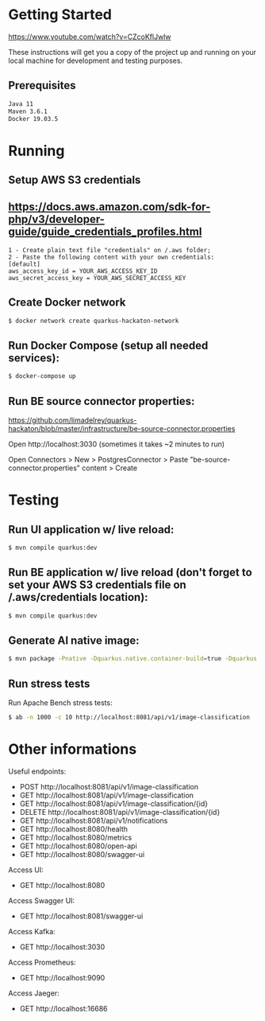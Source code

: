 # Getting Started
https://www.youtube.com/watch?v=CZcoKflJwlw

These instructions will get you a copy of the project up and running on your local machine for development and testing purposes.

## Prerequisites

```bash
Java 11
Maven 3.6.1
Docker 19.03.5
```

# Running

## Setup AWS S3 credentials
## https://docs.aws.amazon.com/sdk-for-php/v3/developer-guide/guide_credentials_profiles.html
```
1 - Create plain text file "credentials" on /.aws folder;
2 - Paste the following content with your own credentials:
[default]
aws_access_key_id = YOUR_AWS_ACCESS_KEY_ID
aws_secret_access_key = YOUR_AWS_SECRET_ACCESS_KEY
```


## Create Docker network
```bash
$ docker network create quarkus-hackaton-network
```

## Run Docker Compose (setup all needed services):
```bash
$ docker-compose up
```

## Run BE source connector properties:
https://github.com/limadelrey/quarkus-hackaton/blob/master/infrastructure/be-source-connector.properties

Open http://localhost:3030 (sometimes it takes ~2 minutes to run)

Open Connectors > New > PostgresConnector >  Paste "be-source-connector.properties" content > Create


# Testing

## Run UI application w/ live reload:
```bash
$ mvn compile quarkus:dev
```


## Run BE application w/ live reload (don't forget to set your AWS S3 credentials file on /.aws/credentials location):
```bash
$ mvn compile quarkus:dev
```

## Generate AI native image:
```bash
$ mvn package -Pnative -Dquarkus.native.container-build=true -Dquarkus.native.builder-image=limadelrey/quarkus-hackaton-graalvm-with-python
```                         

## Run stress tests
Run Apache Bench stress tests:
```bash
$ ab -n 1000 -c 10 http://localhost:8081/api/v1/image-classification
```

# Other informations
Useful endpoints:

- POST http://localhost:8081/api/v1/image-classification
- GET http://localhost:8081/api/v1/image-classification
- GET http://localhost:8081/api/v1/image-classification/{id}
- DELETE http://localhost:8081/api/v1/image-classification/{id}
- GET http://localhost:8081/api/v1/notifications
- GET http://localhost:8080/health
- GET http://localhost:8080/metrics
- GET http://localhost:8080/open-api
- GET http://localhost:8080/swagger-ui

Access UI:
- GET http://localhost:8080

Access Swagger UI:
- GET http://localhost:8081/swagger-ui

Access Kafka:
- GET http://localhost:3030

Access Prometheus:
- GET http://localhost:9090

Access Jaeger:
- GET http://localhost:16686
